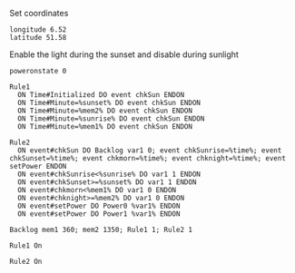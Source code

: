Set coordinates

```text
longitude 6.52
latitude 51.58
```

Enable the light during the sunset and disable during sunlight

```
poweronstate 0
```

```
Rule1
  ON Time#Initialized DO event chkSun ENDON
  ON Time#Minute=%sunset% DO event chkSun ENDON
  ON Time#Minute=%mem2% DO event chkSun ENDON
  ON Time#Minute=%sunrise% DO event chkSun ENDON
  ON Time#Minute=%mem1% DO event chkSun ENDON
```

```
Rule2
  ON event#chkSun DO Backlog var1 0; event chkSunrise=%time%; event chkSunset=%time%; event chkmorn=%time%; event chknight=%time%; event setPower ENDON
  ON event#chkSunrise<%sunrise% DO var1 1 ENDON
  ON event#chkSunset>=%sunset% DO var1 1 ENDON
  ON event#chkmorn<%mem1% DO var1 0 ENDON
  ON event#chknight>=%mem2% DO var1 0 ENDON
  ON event#setPower DO Power0 %var1% ENDON
  ON event#setPower DO Power1 %var1% ENDON
```

```
Backlog mem1 360; mem2 1350; Rule1 1; Rule2 1
```

```
Rule1 On
```

```
Rule2 On
```